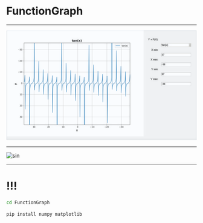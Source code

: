 # FunctionGraph
____
![tan](.img/tan.png)
___
![sin](.img/cos.png)
___
# !!!
```bash
cd FunctionGraph
```
```bash
pip install numpy matplotlib
```
